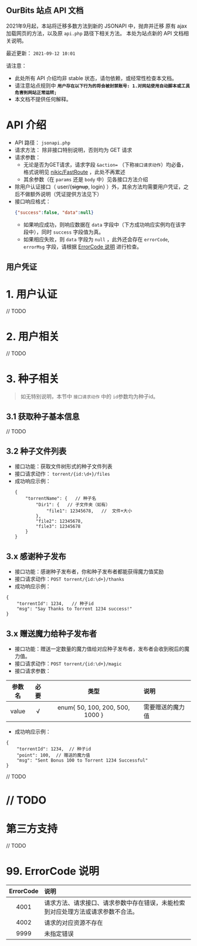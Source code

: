 OurBits 站点 API 文档
----------------

2021年9月起，本站将迁移多数方法到新的 JSONAPI 中，抛弃并迁移 原有 ajax 加载网页的方法，以及原 `api.php` 路径下相关方法。
本处为站点新的 API 文档相关说明。

最近更新： `2021-09-12 10:01`

请注意： 
 - 此处所有 API 介绍均非 stable 状态，请勿依赖，或经常性检查本文档。
 - 请注意站点规则中 **`用户存在以下行为的将会被封禁账号: 1.对网站使用自动脚本或工具危害到网站正常运转;`**
 - 本文档不提供任何解释。

# API 介绍

- API 路径： `jsonapi.php`
- 请求方法： 除非接口特别说明，否则均为 GET 请求
- 请求参数： 
  - 无论是否为GET请求，请求字段 `&action=` （下称`接口请求动作`）均必备，格式说明见 [nikic/FastRoute](https://github.com/nikic/FastRoute#defining-routes) ，此处不再累述
  - 其余参数（在 `params` 还是 `body` 中）见各接口方法介绍
- 除用户认证接口（ user/{~~signup~~, login} ）外，其余方法均需要用户凭证，之后不做额外说明（凭证提供方法见下）
- 接口响应格式：
   ```json
   {"success":false, "data":null}
   ```
   - 如果响应成功，则响应数据在 `data` 字段中（下方成功响应实例均在该字段中），同时 `success` 字段值为真。
   - 如果相应失败，则 `data` 字段为 `null` ，此外还会存在 `errorCode`, `errorMsg` 字段，请根据 [ErrorCode 说明](#99-errorcode-说明) 进行检查。

## 用户凭证




# 1. 用户认证

// TODO 


# 2. 用户相关

// TODO

# 3. 种子相关

> 如无特别说明，本节中 `接口请求动作` 中的 `id`参数均为种子id。 

## 3.1 获取种子基本信息

// TODO

## 3.2 种子文件列表

- 接口功能：获取文件树形式的种子文件列表
- 接口请求动作： `torrent/{id:\d+}/files`
- 成功响应示例：
  ```json5
  {
      "torrentName": {   // 种子名
          "Dir1": {   // 子文件夹（如有）
              "file1": 12345678,   //  文件+大小
          },
          "file2": 12345678,
          "file3": 12345678 
      }
  }
  ```


## 3.x 感谢种子发布

 - 接口功能：感谢种子发布者，你和种子发布者都能获得魔力值奖励
 - 接口请求动作：`POST torrent/{id:\d+}/thanks`
 - 成功响应示例：
 ```json5
 {
     "torrentId": 1234,   // 种子id
     "msg": "Say Thanks to Torrent 1234 success!"
 }
 ```

## 3.x 赠送魔力给种子发布者

 - 接口功能：赠送一定数量的魔力值给对应种子发布者，发布者会收到税后的魔力值。
 - 接口请求动作：`POST torrent/{id:\d+}/magic`
 - 接口请求参数：

  | 参数名 | 必要 | 类型 | 说明 |
  |:---:|:---:|:---:|:---|
  | value | √ | enum{ 50, 100, 200, 500, 1000 } | 需要赠送的魔力值 |

 - 成功响应示例：
 ```json5
 {
     "torrentId": 1234,  // 种子id
     "point": 100,  // 赠送的魔力值
     "msg": "Sent Bonus 100 to Torrent 1234 Successful"
 }
 ```

// TODO

# // TODO



# 第三方支持

// TODO

# 99. ErrorCode 说明

| ErrorCode | 说明 |
|:-----:|:------|
| 4001 | 请求方法、请求接口、请求参数中存在错误，未能检索到对应处理方法或请求参数不合法。 |
| 4002 | 请求的对应资源不存在 |
| 9999 | 未指定错误 |
